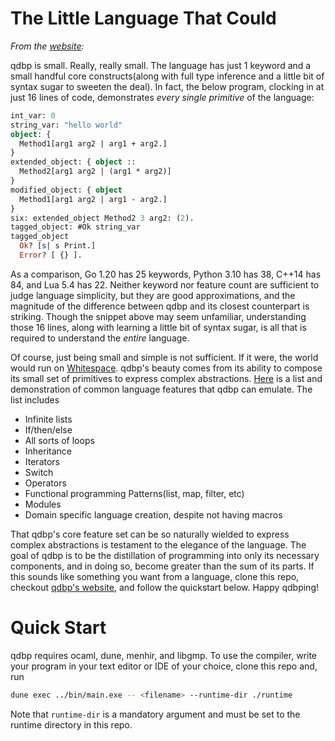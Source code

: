 # The Little Language That Could

*From the [website](qdbplang.org):*

<!--- % Maybe add: the entire language is based around 4 ideas: extension, replacement, variatn creation, pattern matching.--->
qdbp is small. Really, really small. The language has just 1 keyword and a small handful core constructs(along with full type inference and a little bit of syntax sugar to sweeten the deal). In fact, the below program, clocking in at just 16 lines of code, demonstrates *every single primitive* of the language:
```ocaml
int_var: 0
string_var: "hello world"
object: {
  Method1[arg1 arg2 | arg1 + arg2.]
}
extended_object: { object ::
  Method2[arg1 arg2 | (arg1 * arg2)]
}
modified_object: { object
  Method1[arg1 arg2 | arg1 - arg2.]
}
six: extended_object Method2 3 arg2: (2).
tagged_object: #Ok string_var
tagged_object
  Ok? [s| s Print.]
  Error? [ {} ].

```
As a comparison, Go 1.20 has 25 keywords, Python 3.10 has 38, C++14 has 84, and Lua 5.4 has 22. Neither keyword nor feature count are sufficient to judge language simplicity, but they are good approximations, and the magnitude of the difference between qdbp and its closest counterpart is striking. Though the snippet above may seem unfamiliar, understanding those 16 lines, along with learning a little bit of syntax sugar, is all that is required to understand the *entire* language.

Of course, just being small and simple is not sufficient. If it were, the world would run on [Whitespace](https://en.wikipedia.org/wiki/Whitespace_(programming_language)). qdbp's beauty comes from its ability to compose its small set of primitives to express complex abstractions. [Here](https://www.qdbplang.org/docs/examples) is a list and demonstration of common language features that qdbp can emulate. The list includes

- Infinite lists
- If/then/else
- All sorts of loops
- Inheritance
- Iterators
- Switch
- Operators
- Functional programming Patterns(list, map, filter, etc)
- Modules
- Domain specific language creation, despite not having macros

That qdbp's core feature set can be so naturally wielded to express complex abstractions is testament to the elegance of the language. The goal of qdbp is to be the distillation of programming into only its necessary components, and in doing so, become greater than the sum of its parts. If this sounds like something you want from a language, clone this repo, checkout [qdbp's website](https://qdbplang.org), and follow the quickstart below. Happy qdbping!

# Quick Start

qdbp requires ocaml, dune, menhir, and libgmp. To use the compiler, write your program in your text editor or IDE of your choice, clone this repo and, run
```bash
dune exec ../bin/main.exe -- <filename> --runtime-dir ./runtime
```

Note that `runtime-dir` is a mandatory argument and must be set to the runtime directory in this repo.